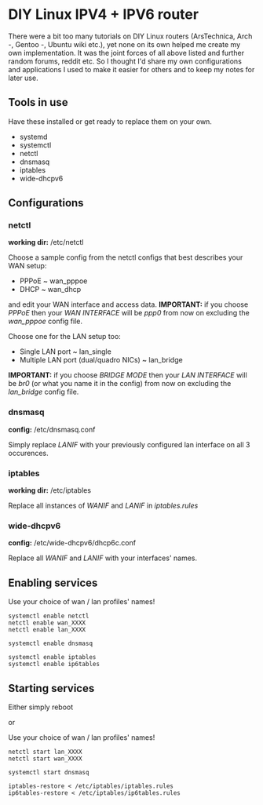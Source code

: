 # DIY Linux IPV4 + IPV6 router

There were a bit too many tutorials on DIY Linux routers (ArsTechnica, Arch -, Gentoo -, Ubuntu wiki etc.), yet none on its own helped me create my own implementation. It was the joint forces of all above listed and further random forums, reddit etc.
So I thought I'd share my own configurations and applications I used to make it easier for others and to keep my notes for later use.


## Tools in use

Have these installed or get ready to replace them on your own.

* systemd
* systemctl
* netctl
* dnsmasq
* iptables
* wide-dhcpv6


## Configurations

### netctl

**working dir:** /etc/netctl

Choose a sample config from the netctl configs that best describes your WAN setup:

* PPPoE ~ wan_pppoe
* DHCP ~ wan_dhcp

and edit your WAN interface and access data.
**IMPORTANT:**  if you choose _PPPoE_ then your _WAN INTERFACE_ will be _ppp0_ from now on excluding the _wan_pppoe_ config file.


Choose one for the LAN setup too:

* Single LAN port ~ lan_single
* Multiple LAN port (dual/quadro NICs) ~ lan_bridge

**IMPORTANT:**  if you choose _BRIDGE MODE_ then your _LAN INTERFACE_ will be _br0_  (or what you name it in the config) from now on excluding the _lan_bridge_ config file.


### dnsmasq

**config:** /etc/dnsmasq.conf

Simply replace _LANIF_ with your previously configured lan interface on all 3 occurences.


### iptables

**working dir:** /etc/iptables

Replace all instances of _WANIF_ and _LANIF_ in _iptables.rules_


### wide-dhcpv6

**config:** /etc/wide-dhcpv6/dhcp6c.conf

Replace all _WANIF_ and _LANIF_ with your interfaces' names.




## Enabling services 

Use your choice of wan / lan profiles' names!

```
systemctl enable netctl
netctl enable wan_XXXX
netctl enable lan_XXXX

systemctl enable dnsmasq

systemctl enable iptables
systemctl enable ip6tables
```

## Starting services

Either simply reboot 

or 

Use your choice of wan / lan profiles' names!

```
netctl start lan_XXXX
netctl start wan_XXXX

systemctl start dnsmasq

iptables-restore < /etc/iptables/iptables.rules
ip6tables-restore < /etc/iptables/ip6tables.rules
```




